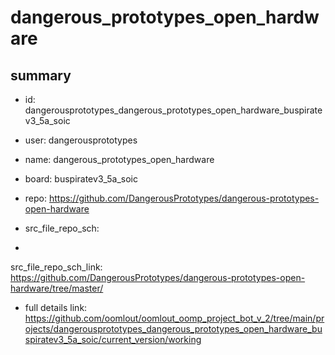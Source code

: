 # dangerous_prototypes_open_hardware
 
## summary 
* id: dangerousprototypes_dangerous_prototypes_open_hardware_buspiratev3_5a_soic
* user: dangerousprototypes
* name: dangerous_prototypes_open_hardware
* board: buspiratev3_5a_soic
* repo: https://github.com/DangerousPrototypes/dangerous-prototypes-open-hardware



* src_file_repo_sch: 
*
 src_file_repo_sch_link: https://github.com/DangerousPrototypes/dangerous-prototypes-open-hardware/tree/master/
* full details link: https://github.com/oomlout/oomlout_oomp_project_bot_v_2/tree/main/projects/dangerousprototypes_dangerous_prototypes_open_hardware_buspiratev3_5a_soic/current_version/working  






